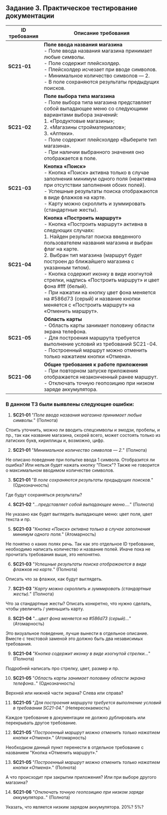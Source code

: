 ## Задание 3. Практическое тестирование документации

| ID требования | Описание требования |
|---------------|---------------------|
| __SC21-01__ | __Поле ввода названия магазина__ <br>- Поле ввода названия магазина принимает любые символы.<br>- Поле содержит плейсхолдер.<br>- Плейсхолдер исчезает при вводе символов.<br>- Минимальное количество символов — 2.<br>- В поле сохраняются результаты предыдущих поисков. |
| __SC21-02__ | __Поле выбора типа магазина__ <br>- Поле выбора типа магазина представляет собой выпадающее меню со следующими вариантами выбора значений:<br>  1. «Продуктовые магазины»;<br>  2. «Магазины стройматериалов»;<br>  3. «Аптеки».<br>- Поле содержит плейсхолдер «Выберите тип магазина».<br>- При наличии выбранного значения оно отображается в поле. |
| __SC21-03__ | __Кнопка «Поиск»__ <br>- Кнопка «Поиск» активна только в случае заполнения минимум одного поля (неактивна при отсутствии заполнения обоих полей).<br>- Успешные результаты поиска отображаются в виде флажков на карте.<br>- Карту можно скроллить и зуммировать (стандартные жесты). |
| __SC21-04__ | __Кнопка «Построить маршрут»__ <br>- Кнопка «Построить маршрут» активна в следующих случаях:<br>  1. Найден результат поиска введенного пользователем названия магазина и выбран флаг на карте.<br>  2. Выбран тип магазина (маршрут будет построен до ближайшего магазина с указанным типом).<br>- Кнопка содержит иконку в виде изогнутой стрелки, надпись «Построить маршрут» и цвет фона #fff (белый).<br>- При нажатии на кнопку цвет фона меняется на #586d73 (серый) и название кнопки меняется с «Построить маршрут» на «Отменить маршрут». |
| __SC21-05__ | __Область карты__ <br>- Область карты занимает половину области экрана телефона.<br>- Для построения маршрута требуется выполнение условий из требований SC21-04.<br>- Построенный маршрут можно отменить только нажатием кнопки «Отмена». |
| __SC21-06__ | __Общие требования к работе приложения__ <br>- При повторном запуске приложения отображается незаконченный ранее маршрут.<br>- Отключать точную геопозицию при низком заряде аккумулятора. |

### В данном ТЗ были выявлены следующие ошибки:

1. __SC21-01__ "*Поле ввода названия магазина принимает любые символы.*" (Полнота)

Стоить уточнить, можно ли вводить спецсимволы и эмодзи, пробелы, и пр., так как название магазина, скорей всего, может состоять только из латиских букв, кириллицы и, возможно, цифр.

2. __SC21-01__ "*Минимальное количество символов — 2.*" (Полнота)

Не описано поведение при попытке ввода 1 символа. Отобразится ли ошибка? Или нельзя будет нажать кнопку "Поиск"? Также не говорится о максимальном вводимом количестве символов.

3. __SC21-01__ "*В поле сохраняются результаты предыдущих поисков.*" (Однозначность)

Где будут сохраняться результаты?

4. __SC21-02__ "*...представляет собой выпадающее меню....*" (Полнота)

Не указано как будет выглядеть выпадающее меню: цвет поля, цвет текста и пр.

5. __SC21-03__ "*Кнопка «Поиск» активна только в случае заполнения минимум одного поля.*" (Атомарность)

Не понятно о каких полях речь. Так как это отдельное ID требование, необходимо написать количество и название полей. Иначе пока не прочитать требования выше, это непонятно.

6. __SC21-03__ "*Успешные результаты поиска отображаются в виде флажков на карте.*" (Полнота)

Описать что за флажки, как будут выглядеть.

7. __SC21-03__ "*Карту можно скроллить и зуммировать (стандартные жесты).*" (Полнота)

Что за стандартные жесты? Описать конкретно, что нужно сделать, чтобы увеличить / уменьшить карту.

8. __SC21-04__ "*...цвет фона меняется на #586d73 (серый)...*" (Атомарность)

Это визуальное поведение, лучше вынести в отдельное описание. Вместе с текстовой заменой это должно быть два независимых требования.

9. __SC21-04__ "*Кнопка содержит иконку в виде изогнутой стрелки...*" (Полнота)

Подробней написать про стрелку, цвет, размер и пр.

10. __SC21-05__ "*Область карты занимает половину области экрана телефона..*" (Однозначность)

Верхней или нижней части экрана? Слева или справа?

11. __SC21-05__ "*Для построения маршрута требуется выполнение условий в требовании SC21-04.*" (Непересекаемость)

Каждое требование в документации не должно дублировать или перекрывать другое требование.

12. __SC21-05__ "*Построенный маршрут можно отменить только нажатием кнопки «Отмена».*" (Атомарность)

Необходиом данный пункт перенести в отдельное требование с названием "Кнопка «Отменить маршрут»."

13. __SC21-05__ "*Построенный маршрут можно отменить только нажатием кнопки «Отмена».*" (Полнота)

А что происходит при закрытии приложения? Или при выборе другого магазина?

14. __SC21-06__ "*Отключать точную геопозицию при низком заряде аккумулятора..*" (Полнота)

Указать, что является низким зарядом аккумулятора. 20%? 5%?
